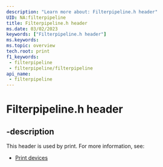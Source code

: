```yaml
---
description: "Learn more about: Filterpipeline.h header"
UID: NA:filterpipeline
title: Filterpipeline.h header
ms.date: 03/02/2023
keywords: ["Filterpipeline.h header"]
ms.keywords: 
ms.topic: overview
tech.root: print
f1_keywords:
 - filterpipeline
 - filterpipeline/filterpipeline
api_name:
 - filterpipeline
---
```


# Filterpipeline.h header

## -description

This header is used by print. For more information, see:

- [Print devices](../_print/index.md)
